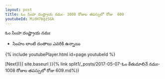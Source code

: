 ```yaml
---
layout: post
title: ఓం సింహ దంష్ట్రాయ నమః- 1008 రోజుల తపస్సులో రోజు  600
youtubeId: MidH7bgzSGk
---
```

 
 
 ఓం సింహ దంష్ట్రాయ నమః  
 
 -  సింహం లాంటి దంతాలు ఎవరికి ఉన్నాయి 
 
  
 
  
 
 
 
 
 
 


{% include youtubePlayer.html id=page.youtubeId %}
 
[Next]({{ site.baseurl }}{% link  split1/_posts/2017-05-07-ఓం కేతుమాలినే నమః- 1008 రోజుల తపస్సులో రోజు  609.md%})
 
